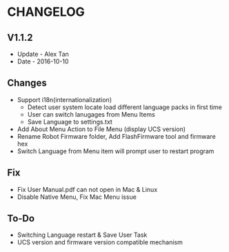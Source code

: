 # CHANGELOG


## V1.1.2
- Update - Alex Tan
- Date   - 2016-10-10

## Changes

- Support i18n(internationalization)
    - Detect user system locate load different language packs in first time
    - User can switch lanugages from Menu Items
    - Save Language to settings.txt
- Add About Menu Action to File Menu (display UCS version)
- Rename Robot Firmware folder, Add FlashFirmware tool and firmware hex
- Switch Language from Menu item will prompt user to restart program

## Fix

- Fix User Manual.pdf can not open in Mac & Linux
- Disable Native Menu, Fix Mac Menu issue

## To-Do

- Switching Language restart & Save User Task
- UCS version and firmware version compatible mechanism